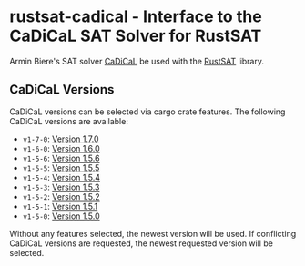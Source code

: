 # rustsat-cadical - Interface to the CaDiCaL SAT Solver for RustSAT

Armin Biere's SAT solver [CaDiCaL](https://github.com/arminbiere/cadical) be used with the [RustSAT](https://github.com/chrjabs/rustsat) library.

## CaDiCaL Versions

CaDiCaL versions can be selected via cargo crate features.
The following CaDiCaL versions are available:
- `v1-7-0`: [Version 1.7.0](https://github.com/arminbiere/cadical/releases/tag/rel-1.7.0)
- `v1-6-0`: [Version 1.6.0](https://github.com/arminbiere/cadical/releases/tag/rel-1.6.0)
- `v1-5-6`: [Version 1.5.6](https://github.com/arminbiere/cadical/releases/tag/rel-1.5.6)
- `v1-5-5`: [Version 1.5.5](https://github.com/arminbiere/cadical/releases/tag/rel-1.5.5)
- `v1-5-4`: [Version 1.5.4](https://github.com/arminbiere/cadical/releases/tag/rel-1.5.4)
- `v1-5-3`: [Version 1.5.3](https://github.com/arminbiere/cadical/releases/tag/rel-1.5.3)
- `v1-5-2`: [Version 1.5.2](https://github.com/arminbiere/cadical/releases/tag/rel-1.5.2)
- `v1-5-1`: [Version 1.5.1](https://github.com/arminbiere/cadical/releases/tag/rel-1.5.1)
- `v1-5-0`: [Version 1.5.0](https://github.com/arminbiere/cadical/releases/tag/rel-1.5.0)

Without any features selected, the newest version will be used.
If conflicting CaDiCaL versions are requested, the newest requested version will be selected.